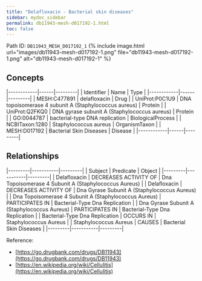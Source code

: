 ```yaml
---
title: "Delafloxacin - Bacterial skin diseases"
sidebar: mydoc_sidebar
permalink: db11943-mesh-d017192-1.html
toc: false 
---
```



Path ID: `DB11943_MESH_D017192_1`
{% include image.html url="images/db11943-mesh-d017192-1.png" file="db11943-mesh-d017192-1.png" alt="db11943-mesh-d017192-1" %}

## Concepts

|------------|------|---------|
| Identifier | Name | Type    |
|------------|------|---------|
| MESH:C477891 | delafloxacin | Drug |
| UniProt:P0C1U9 | DNA topoisomerase 4 subunit A (Staphylococcus aureus) | Protein |
| UniProt:Q2FKQ0 | DNA gyrase subunit A (Staphylococcus aureus) | Protein |
| GO:0044787 | bacterial-type DNA replication | BiologicalProcess |
| NCBITaxon:1280 | Staphylococcus aureus | OrganismTaxon |
| MESH:D017192 | Bacterial Skin Diseases | Disease |
|------------|------|---------|

## Relationships

|---------|-----------|---------|
| Subject | Predicate | Object  |
|---------|-----------|---------|
| Delafloxacin | DECREASES ACTIVITY OF | Dna Topoisomerase 4 Subunit A (Staphylococcus Aureus) |
| Delafloxacin | DECREASES ACTIVITY OF | Dna Gyrase Subunit A (Staphylococcus Aureus) |
| Dna Topoisomerase 4 Subunit A (Staphylococcus Aureus) | PARTICIPATES IN | Bacterial-Type Dna Replication |
| Dna Gyrase Subunit A (Staphylococcus Aureus) | PARTICIPATES IN | Bacterial-Type Dna Replication |
| Bacterial-Type Dna Replication | OCCURS IN | Staphylococcus Aureus |
| Staphylococcus Aureus | CAUSES | Bacterial Skin Diseases |
|---------|-----------|---------|

Reference: 
  - [https://go.drugbank.com/drugs/DB11943](https://go.drugbank.com/drugs/DB11943)
  - [https://en.wikipedia.org/wiki/Cellulitis](https://en.wikipedia.org/wiki/Cellulitis)
